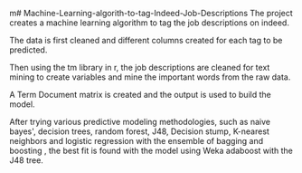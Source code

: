 m# Machine-Learning-algorith-to-tag-Indeed-Job-Descriptions
The project creates a machine learning algorithm to tag the job descriptions on indeed.

The data is first cleaned and different columns created for each tag to be predicted.

Then using the tm library in r, the job descriptions are cleaned for text mining to create variables and mine the important words from the raw data.

A Term Document matrix is created and the output is used to build the model.

After trying various predictive modeling methodologies, such as naive bayes', decision trees, random forest, J48, Decision stump, K-nearest neighbors and logistic regression with the ensemble of bagging and boosting , the best fit is found with the model using Weka adaboost with the J48 tree.
